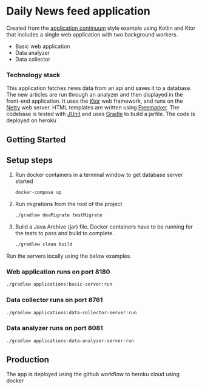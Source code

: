 # Daily News feed application

Created from the [application continuum](https://www.appcontinuum.io/) style example using Kotlin and Ktor
that includes a single web application with two background workers.

* Basic web application
* Data analyzer
* Data collector

### Technology stack

This application fetches news data from an api and saves it to a database. 
The new articles are run through an analyzer and then displayed in the front-end application.
It uses the [Ktor](https://ktor.io) web framework, and runs on the [Netty](https://netty.io/) web server.
HTML templates are written using [Freemarker](https://freemarker.apache.org).
The codebase is tested with [JUnit](https://junit.org/) and uses [Gradle](https://gradle.org) to build a jarfile.
The code is deployed on heroku

## Getting Started

## Setup steps



1. Run docker containers in a terminal window to get database server started
   ```bash
   docker-compose up 
   ```

1. Run migrations from the root of the project  
   ```bash
   ./gradlew devMigrate testMigrate
   ```

1. Build a Java Archive (jar) file. Docker containers have to be running for the tests to pass and build to complete.
   ```bash
   ./gradlew clean build
   ```


Run the servers locally using the below examples.

### Web application runs on port 8180

```bash
./gradlew applications:basic-server:run
```

### Data collector runs on port 8761

```bash
./gradlew applications:data-collector-server:run
```

### Data analyzer runs on port 8081

```bash
./gradlew applications:data-analyzer-server:run
```

## Production

The app is deployed using the github workflow to heroku cloud using docker



